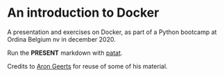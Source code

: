 # An introduction to Docker

A presentation and exercises on Docker, as part of a Python bootcamp at Ordina Belgium nv in december 2020.

Run the **PRESENT** markdown with [patat](https://github.com/jaspervdj/patat).

Credits to [Aron Geerts](https://github.com/arongeerts/) for reuse of some of his material.

